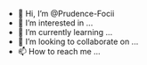 - 👋 Hi, I’m @Prudence-Focii
- 👀 I’m interested in ...
- 🌱 I’m currently learning ...
- 💞️ I’m looking to collaborate on ...
- 📫 How to reach me ...

<!---
Prudence-Focii/Prudence-Focii is a ✨ special ✨ repository because its `README.md` (this file) appears on your GitHub profile.
You can click the Preview link to take a look at your changes.
--->
